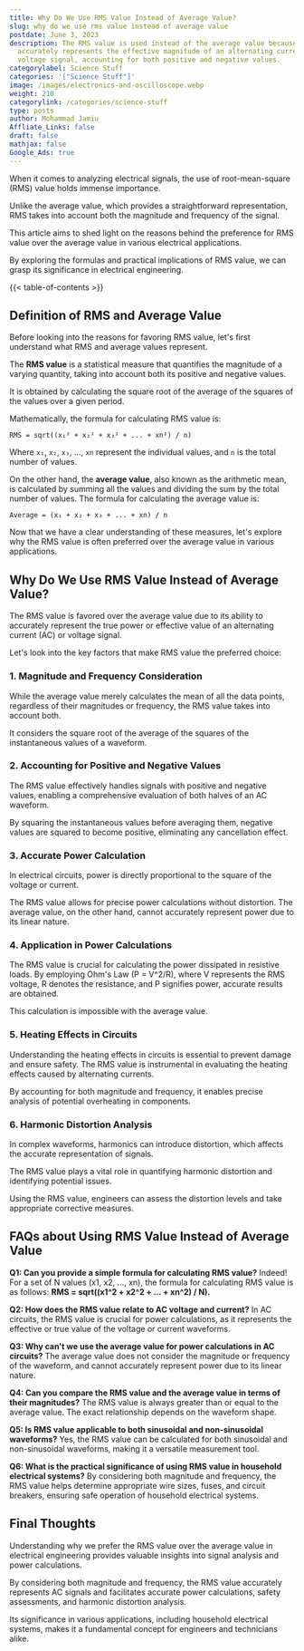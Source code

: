 ```yaml
---
title: Why Do We Use RMS Value Instead of Average Value?
slug: why do we use rms value instead of average value
postdate: June 3, 2023
description: The RMS value is used instead of the average value because it
  accurately represents the effective magnitude of an alternating current or
  voltage signal, accounting for both positive and negative values.
categorylabel: Science Stuff
categories: '["Science Stuff"]'
image: /images/electronics-and-oscilloscope.webp
weight: 210
categorylink: /categories/science-stuff
type: posts
author: Mohammad Jamiu
Affliate_Links: false
draft: false
mathjax: false
Google_Ads: true
---
```

When it comes to analyzing electrical signals, the use of root-mean-square (RMS) value holds immense importance. 

Unlike the average value, which provides a straightforward representation, RMS takes into account both the magnitude and frequency of the signal.

This article aims to shed light on the reasons behind the preference for RMS value over the average value in various electrical applications.

By exploring the formulas and practical implications of RMS value, we can grasp its significance in electrical engineering.

{{< table-of-contents >}}

## **Definition of RMS and Average Value**

Before looking into the reasons for favoring RMS value, let's first understand what RMS and average values represent. 

The **RMS value** is a statistical measure that quantifies the magnitude of a varying quantity, taking into account both its positive and negative values. 

It is obtained by calculating the square root of the average of the squares of the values over a given period. 

Mathematically, the formula for calculating RMS value is:

`RMS = sqrt((x₁² + x₂² + x₃² + ... + xn²) / n)`

Where `x₁`, `x₂`, `x₃`, …, `xn` represent the individual values, and `n` is the total number of values.

On the other hand, the **average value**, also known as the arithmetic mean, is calculated by summing all the values and dividing the sum by the total number of values. The formula for calculating the average value is:

`Average = (x₁ + x₂ + x₃ + ... + xn) / n`

Now that we have a clear understanding of these measures, let's explore why the RMS value is often preferred over the average value in various applications.

## **Why Do We Use RMS Value Instead of Average Value?**

The RMS value is favored over the average value due to its ability to accurately represent the true power or effective value of an alternating current (AC) or voltage signal. 

Let's look into the key factors that make RMS value the preferred choice:

### **1. Magnitude and Frequency Consideration**

While the average value merely calculates the mean of all the data points, regardless of their magnitudes or frequency, the RMS value takes into account both. 

It considers the square root of the average of the squares of the instantaneous values of a waveform.

### **2. Accounting for Positive and Negative Values**

The RMS value effectively handles signals with positive and negative values, enabling a comprehensive evaluation of both halves of an AC waveform. 

By squaring the instantaneous values before averaging them, negative values are squared to become positive, eliminating any cancellation effect.

### **3. Accurate Power Calculation**

In electrical circuits, power is directly proportional to the square of the voltage or current. 

The RMS value allows for precise power calculations without distortion. The average value, on the other hand, cannot accurately represent power due to its linear nature.

### **4. Application in Power Calculations**

The RMS value is crucial for calculating the power dissipated in resistive loads. By employing Ohm's Law (P = V^2/R), where V represents the RMS voltage, R denotes the resistance, and P signifies power, accurate results are obtained. 

This calculation is impossible with the average value.

### **5. Heating Effects in Circuits**

Understanding the heating effects in circuits is essential to prevent damage and ensure safety. The RMS value is instrumental in evaluating the heating effects caused by alternating currents. 

By accounting for both magnitude and frequency, it enables precise analysis of potential overheating in components.

### **6. Harmonic Distortion Analysis**

In complex waveforms, harmonics can introduce distortion, which affects the accurate representation of signals. 

The RMS value plays a vital role in quantifying harmonic distortion and identifying potential issues. 

Using the RMS value, engineers can assess the distortion levels and take appropriate corrective measures.

## **FAQs about Using RMS Value Instead of Average Value**

**Q1: Can you provide a simple formula for calculating RMS value?** Indeed! For a set of N values (x1, x2, …, xn), the formula for calculating RMS value is as follows: **RMS = sqrt((x1^2 + x2^2 + … + xn^2) / N).**

**Q2: How does the RMS value relate to AC voltage and current?** In AC circuits, the RMS value is crucial for power calculations, as it represents the effective or true value of the voltage or current waveforms.

**Q3: Why can't we use the average value for power calculations in AC circuits?** The average value does not consider the magnitude or frequency of the waveform, and cannot accurately represent power due to its linear nature.

**Q4: Can you compare the RMS value and the average value in terms of their magnitudes?** The RMS value is always greater than or equal to the average value. The exact relationship depends on the waveform shape.

**Q5: Is RMS value applicable to both sinusoidal and non-sinusoidal waveforms?** Yes, the RMS value can be calculated for both sinusoidal and non-sinusoidal waveforms, making it a versatile measurement tool.

**Q6: What is the practical significance of using RMS value in household electrical systems?** By considering both magnitude and frequency, the RMS value helps determine appropriate wire sizes, fuses, and circuit breakers, ensuring safe operation of household electrical systems.

## **Final Thoughts**

Understanding why we prefer the RMS value over the average value in electrical engineering provides valuable insights into signal analysis and power calculations. 

By considering both magnitude and frequency, the RMS value accurately represents AC signals and facilitates accurate power calculations, safety assessments, and harmonic distortion analysis.

Its significance in various applications, including household electrical systems, makes it a fundamental concept for engineers and technicians alike.